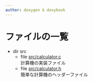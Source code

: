 ```yaml
---
author: doxygen & doxybook
---
```


<!-- IMPORTANT: This is an AUTOMATICALLY GENERATED file by doxygen and doxybook. Manual edits are NOT allowed. -->

# ファイルの一覧

* dir src
  * file [src/calculator.c](calculator_8c.md) <br/>計算機の実装ファイル
  * file [src/calculator.h](calculator_8h.md) <br/>簡単な計算機のヘッダーファイル
